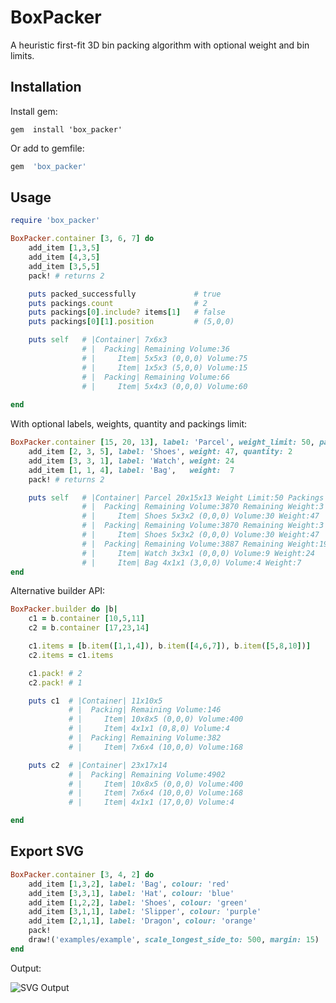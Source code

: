 BoxPacker
=========

A heuristic first-fit 3D bin packing algorithm with optional weight and bin limits. 

Installation
------------

Install gem:

``` console
gem  install 'box_packer'
```

Or add to gemfile:

``` ruby
gem  'box_packer'
```

Usage
-----

``` ruby
require 'box_packer'

BoxPacker.container [3, 6, 7] do 
	add_item [1,3,5]
	add_item [4,3,5]
	add_item [3,5,5]
	pack! # returns 2

	puts packed_successfully	         # true
	puts packings.count	                 # 2
	puts packings[0].include? items[1]   # false
	puts packings[0][1].position         # (5,0,0)

	puts self  	# |Container| 7x6x3
				# |  Packing| Remaining Volume:36
				# |     Item| 5x5x3 (0,0,0) Volume:75
				# |     Item| 1x5x3 (5,0,0) Volume:15
				# |  Packing| Remaining Volume:66
				# |     Item| 5x4x3 (0,0,0) Volume:60
	
end
```

With optional labels, weights, quantity and packings limit:

``` ruby
BoxPacker.container [15, 20, 13], label: 'Parcel', weight_limit: 50, packings_limit: 3 do 
	add_item [2, 3, 5], label: 'Shoes', weight: 47, quantity: 2
	add_item [3, 3, 1], label: 'Watch', weight: 24
	add_item [1, 1, 4], label: 'Bag',   weight:  7
	pack! # returns 2

	puts self  	# |Container| Parcel 20x15x13 Weight Limit:50 Packings Limit:3
				# |  Packing| Remaining Volume:3870 Remaining Weight:3
				# |     Item| Shoes 5x3x2 (0,0,0) Volume:30 Weight:47
				# |  Packing| Remaining Volume:3870 Remaining Weight:3
				# |     Item| Shoes 5x3x2 (0,0,0) Volume:30 Weight:47
				# |  Packing| Remaining Volume:3887 Remaining Weight:19
				# |     Item| Watch 3x3x1 (0,0,0) Volume:9 Weight:24
				# |     Item| Bag 4x1x1 (3,0,0) Volume:4 Weight:7
end
```

Alternative builder API:

``` ruby
BoxPacker.builder do |b|
	c1 = b.container [10,5,11]
	c2 = b.container [17,23,14]

	c1.items = [b.item([1,1,4]), b.item([4,6,7]), b.item([5,8,10])]
	c2.items = c1.items

	c1.pack! # 2
	c2.pack! # 1

	puts c1  # |Container| 11x10x5
			 # |  Packing| Remaining Volume:146
			 # |     Item| 10x8x5 (0,0,0) Volume:400
			 # |     Item| 4x1x1 (0,8,0) Volume:4
			 # |  Packing| Remaining Volume:382
			 # |     Item| 7x6x4 (10,0,0) Volume:168

	puts c2  # |Container| 23x17x14
			 # |  Packing| Remaining Volume:4902
			 # |     Item| 10x8x5 (0,0,0) Volume:400
			 # |     Item| 7x6x4 (10,0,0) Volume:168
			 # |     Item| 4x1x1 (17,0,0) Volume:4

end
```

Export SVG
----------

``` ruby
BoxPacker.container [3, 4, 2] do 
	add_item [1,3,2], label: 'Bag', colour: 'red'
	add_item [3,3,1], label: 'Hat', colour: 'blue'
	add_item [1,2,2], label: 'Shoes', colour: 'green'
	add_item [3,1,1], label: 'Slipper', colour: 'purple'
	add_item [2,1,1], label: 'Dragon', colour: 'orange'
	pack!
	draw!('examples/example', scale_longest_side_to: 500, margin: 15)
end
```

Output:

![SVG Output](https://rawgit.com/mushishi78/box_packer/master/examples/example1.svg)